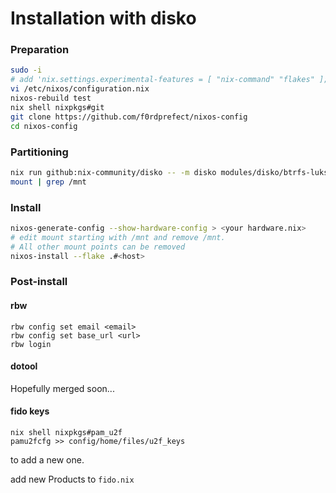 # Installation with disko

### Preparation

```sh
sudo -i
# add 'nix.settings.experimental-features = [ "nix-command" "flakes" ];'
vi /etc/nixos/configuration.nix
nixos-rebuild test
nix shell nixpkgs#git
git clone https://github.com/f0rdprefect/nixos-config
cd nixos-config
```

### Partitioning

```sh
nix run github:nix-community/disko -- -m disko modules/disko/btrfs-luks.nix --arg disk '"/dev/nvme0n1"'
mount | grep /mnt
```

### Install

```sh
nixos-generate-config --show-hardware-config > <your hardware.nix>
# edit mount starting with /mnt and remove /mnt.
# All other mount points can be removed
nixos-install --flake .#<host>
```

### Post-install

#### rbw

```
rbw config set email <email>
rbw config set base_url <url>
rbw login
```

#### dotool

Hopefully merged soon...

#### fido keys

```
nix shell nixpkgs#pam_u2f
pamu2fcfg >> config/home/files/u2f_keys
```
to add a new one.

add new Products to `fido.nix`

